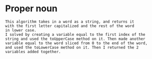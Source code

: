# Proper noun
	This algorithm takes in a word as a string, and returns it
	with the first letter capitalized and the rest of the word
	in lower case. 
	I solved by creating a variable equal to the first index of the
	string and used the toUpperCase method on it. Then made another
	variable equal to the word sliced from 0 to the end of the word, 
	and used the toLowerCase method on it. Then I returned the 2
	variables added together. 